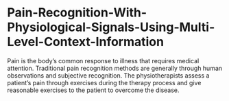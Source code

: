 # Pain-Recognition-With-Physiological-Signals-Using-Multi-Level-Context-Information
Pain is the body’s common response to illness that requires medical attention. Traditional pain recognition methods are generally through human observations and subjective recognition. The physiotherapists assess a patient’s pain through exercises during the therapy process and give reasonable exercises to the patient to overcome the disease. 
